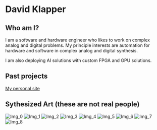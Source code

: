 # David Klapper

## Who am I?
I am a software and hardware engineer who likes to work on complex analog and digital problems. My principle interests are automation for hardware and software in complex analog and digital synthesis.

I am also deploying AI solutions with custom FPGA and GPU solutions.

## Past projects
[My personal site](https://github.com/davidklapper/davidklapper.github.io.git)

## Sythesized Art (these are not real people)
![Img_0](resources/img_0.PNG)
![Img_1](resources/img_1.PNG)
![Img_2](resources/img_2.PNG)
![Img_3](resources/img_3.PNG)
![Img_4](resources/img_4.PNG)
![Img_5](resources/img_5.PNG)
![Img_6](resources/img_6.PNG)
![Img_7](resources/img_7.PNG)
![Img_8](resources/img_8.PNG)
